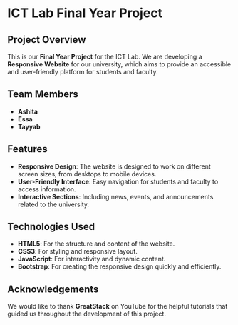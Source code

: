 # ICT Lab Final Year Project

## Project Overview

This is our **Final Year Project** for the ICT Lab. We are developing a **Responsive Website** for our university, which aims to provide an accessible and user-friendly platform for students and faculty.

## Team Members

- **Ashita**
- **Essa**
- **Tayyab**

## Features

- **Responsive Design**: The website is designed to work on different screen sizes, from desktops to mobile devices.
- **User-Friendly Interface**: Easy navigation for students and faculty to access information.
- **Interactive Sections**: Including news, events, and announcements related to the university.

## Technologies Used

- **HTML5**: For the structure and content of the website.
- **CSS3**: For styling and responsive layout.
- **JavaScript**: For interactivity and dynamic content.
- **Bootstrap**: For creating the responsive design quickly and efficiently.

## Acknowledgements

We would like to thank **GreatStack** on YouTube for the helpful tutorials that guided us throughout the development of this project.

